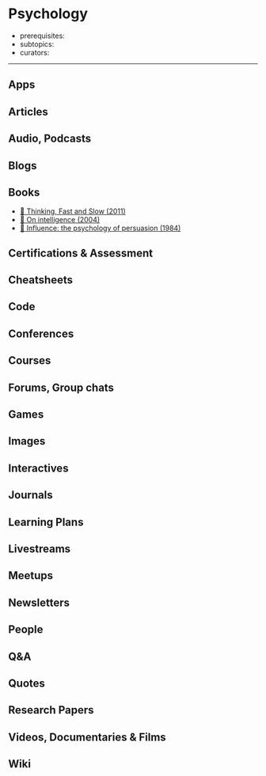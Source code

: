 # Psychology

- prerequisites:
- subtopics:
- curators:

------

## Apps

## Articles

## Audio, Podcasts

## Blogs

## Books

- [📕 Thinking, Fast and Slow (2011)](https://www.goodreads.com/book/show/11468377-thinking-fast-and-slow)
- [📕 On intelligence (2004)](http://www.goodreads.com/book/show/27539.On_Intelligence)
- [📕 Influence: the psychology of persuasion (1984)](http://www.goodreads.com/book/show/28815.Influence)


## Certifications & Assessment

## Cheatsheets

## Code

## Conferences

## Courses

## Forums, Group chats

## Games

## Images

## Interactives

## Journals

## Learning Plans

## Livestreams

## Meetups

## Newsletters

## People

## Q&A

## Quotes

## Research Papers

## Videos, Documentaries & Films

## Wiki
